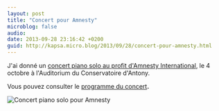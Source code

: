 ```yaml
---
layout: post
title: "Concert pour Amnesty"
microblog: false
audio: 
date: 2013-09-28 23:16:42 +0200
guid: http://kapsa.micro.blog/2013/09/28/concert-pour-amnesty.html
---
```

J'ai donné un <a href="http://amnestygr111.wordpress.com/2013/09/16/concert-exceptionnel-jean-kapsa-4-octobre-antony/">concert piano solo au profit d'Amnesty International</a>, le 4 octobre à l'Auditorium du Conservatoire d'Antony.

Vous pouvez consulter le <a href="http://jeankapsa.com/wp-content/uploads/2013/09/programme-amnesty.pdf">programme du concert</a><strong>. </strong>

<img src="http://www.jeankapsa.com/uploads/2018/147a2e5daf.jpg" alt="Concert piano solo pour Amnesty"/>
